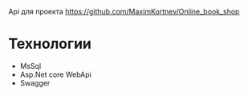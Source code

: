 Api для проекта https://github.com/MaximKortnev/Online_book_shop


# Технологии 
- MsSql
- Asp.Net core WebApi
- Swagger
